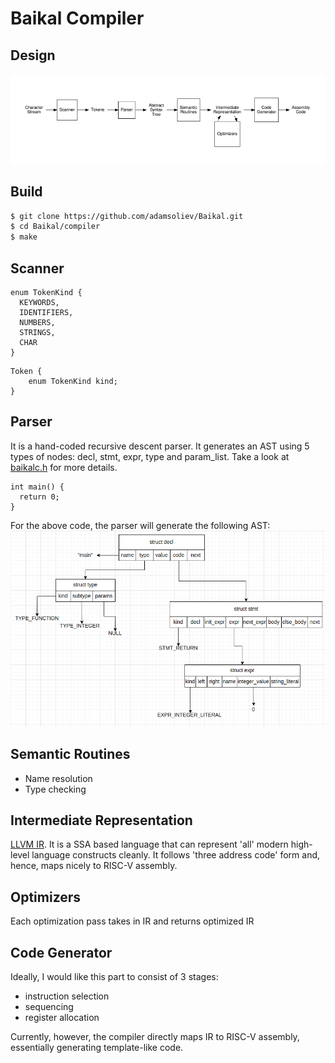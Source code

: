 # Baikal Compiler

## Design

![Compiler Design](./assets/compiler_stages.png)

## Build
```bash
$ git clone https://github.com/adamsoliev/Baikal.git
$ cd Baikal/compiler 
$ make
```

## Scanner

```
enum TokenKind {
  KEYWORDS,
  IDENTIFIERS,
  NUMBERS,
  STRINGS,
  CHAR
}
```

```
Token {
    enum TokenKind kind;
}
```

## Parser 
It is a hand-coded recursive descent parser. It generates an AST using 5 types of nodes: decl, stmt, expr, type and param_list. Take a look at [baikalc.h](./baikalc.h) for more details.
```
int main() {
  return 0;
}
```
For the above code, the parser will generate the following AST:
![First Example](./assets/first_example.png)

## Semantic Routines
- Name resolution 
- Type checking

## Intermediate Representation
[LLVM IR](https://llvm.org/docs/LangRef.html). It is a SSA based language that can represent 'all' modern high-level language constructs cleanly. It follows 'three address code' form and, hence, maps nicely to RISC-V assembly. 

## Optimizers
Each optimization pass takes in IR and returns optimized IR

## Code Generator
Ideally, I would like this part to consist of 3 stages: 
- instruction selection
- sequencing
- register allocation

Currently, however, the compiler directly maps IR to RISC-V assembly, essentially generating template-like code.


